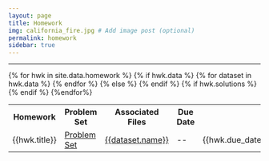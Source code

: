 ```yaml
---
layout: page
title: Homework
img: california_fire.jpg # Add image post (optional)
permalink: homework
sidebar: true
---
```


---


<table>
<tr>
<th> <b>Homework</b></th>
<th> <b> Problem Set </b></th>
<th> <b>Associated Files</b></th>
<th> <b> Due Date</b> </th>
</tr>
{% for hwk in site.data.homework %}
<tr>
<td> {{hwk.title}} </td>
<td> <a href="assets/homework/{{hwk.pset}}"> Problem Set </a></td>
{% if hwk.data %}
{% for dataset in hwk.data %}
<td> <a href="http://www.rpgroup.caltech.edu/bige105/data/{{dataset.link}}">{{dataset.name}}</a></td>
{% endfor %}
{% else %}
<td> -- </td>
{% endif %}
<td> {{hwk.due_date}} </td>
{% if hwk.solutions %}
<td> <a href="{{site.data_url}}{{hwk.solns}}">Solutions</a></td>
{% endif %}
</tr>
{%endfor%}
</table>
